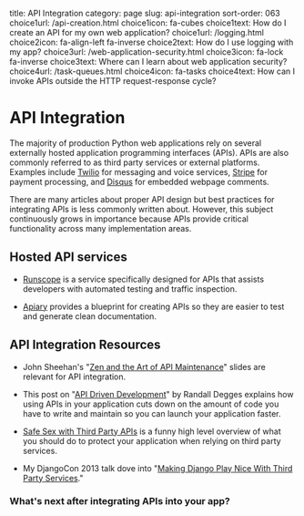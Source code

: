 title: API Integration
category: page
slug: api-integration
sort-order: 063
choice1url: /api-creation.html
choice1icon: fa-cubes
choice1text: How do I create an API for my own web application?
choice1url: /logging.html
choice2icon: fa-align-left fa-inverse 
choice2text: How do I use logging with my app?
choice3url: /web-application-security.html
choice3icon: fa-lock fa-inverse
choice3text: Where can I learn about web application security?
choice4url: /task-queues.html
choice4icon: fa-tasks
choice4text: How can I invoke APIs outside the HTTP request-response cycle?


# API Integration
The majority of production Python web applications rely on several
externally hosted application programming interfaces (APIs). APIs are also
commonly referred to as third party services or external platforms. 
Examples include [Twilio](https://www.twilio.com/) for messaging and voice
services, [Stripe](https://stripe.com/) for payment processing, and
[Disqus](https://disqus.com/) for embedded webpage comments.

There are many articles about proper API design but best practices for 
integrating APIs is less commonly written about. However, this subject 
continuously grows in importance because APIs provide critical functionality
across many implementation areas.


## Hosted API services
* [Runscope](https://www.runscope.com/) is a service specifically designed
  for APIs that assists developers with automated testing and traffic
  inspection.

* [Apiary](http://apiary.io/) provides a blueprint for creating APIs so
  they are easier to test and generate clean documentation.


## API Integration Resources
* John Sheehan's 
  "[Zen and the Art of API Maintenance](https://speakerdeck.com/johnsheehan/zen-and-the-art-of-api-maintenance)"
  slides are relevant for API integration.

* This post on 
  "[API Driven Development](https://stormpath.com/blog/api-driven-development/)"
  by Randall Degges explains how using APIs in your application cuts down
  on the amount of code you have to write and maintain so you can launch your
  application faster.

* [Safe Sex with Third Party APIs](http://www.slideshare.net/SmartBear_Software/safe-sex-with-thirdparty-apis)
  is a funny high level overview of what you should do to protect your 
  application when relying on third party services.

* My DjangoCon 2013 talk dove into 
  "[Making Django Play Nice With Third Party Services](http://www.youtube.com/watch?v=iGP8DQIqxXs)."


### What's next after integrating APIs into your app?
